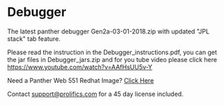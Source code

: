 # Debugger
The latest panther debugger Gen2a-03-01-2018.zip with updated "JPL stack" tab feature.

Please read the instruction in the Debugger_instructions.pdf, you can get the jar files in Debugger_jars.zip and for you tube video please click here 
https://www.youtube.com/watch?v=AAfHsUU5v-Y 

Need a Panther Web 551 Redhat Image? [Click Here](https://hub.docker.com/r/prolificspanther/panther/)

Contact support@prolifics.com for a 45 day license included.
